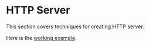 # HTTP Server

This section covers techniques for creating HTTP server.

Here is the [working example](server_test.go).